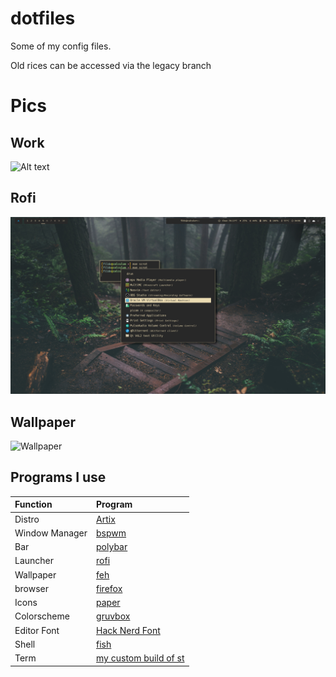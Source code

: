 # dotfiles
Some of my config files. 

Old rices can be accessed via the legacy branch

# Pics

## Work

![Alt text](/pics/scrots/12-9_setup.png?raw=true)

## Rofi

![Alt text](/pics/scrots/11-28_rofi.png?raw=true)

## Wallpaper

![Wallpaper](https://i.imgur.com/wQIgQr3.jpeg)

## Programs I use

| Function | Program |
| :--- | :--- |
| Distro | [Artix](http://www.artixlinux.org/) |
| Window Manager | [bspwm](http://github.com/baskerville/bspwm) |
| Bar | [polybar](https://github.com/polybar/polybar) |
| Launcher | [rofi](http://github.com/davatorium/rofi) |
| Wallpaper | [feh](https://github.com/derf/feh) |
| browser | [firefox](http://firefox.com) |
| Icons | [paper](http://snwh.org/paper) |
| Colorscheme | [gruvbox](https://github.com/morhetz/gruvbox) |
| Editor Font | [Hack Nerd Font](http://github.com/ryanoasis/nerd-fonts) |
| Shell | [fish](http://fishshell.com) |
| Term | [my custom build of st](http://github.com/pryme-svg/st) |

